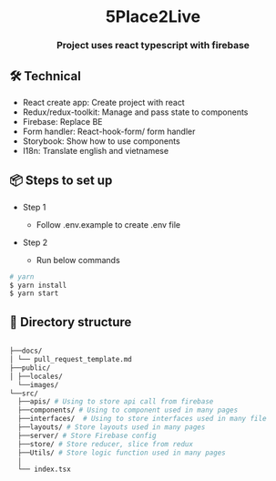 <h1 align="center">5Place2Live</h1>
<h3 align="center">Project uses react typescript with firebase</h3>

## 🛠️ Technical

- React create app: Create project with react
- Redux/redux-toolkit: Manage and pass state to components
- Firebase: Replace BE
- Form handler: React-hook-form/ form handler
- Storybook: Show how to use components
- I18n: Translate english and vietnamese

## 📦 Steps to set up

- Step 1

  - Follow .env.example to create .env file

- Step 2

  - Run below commands

```bash
# yarn
$ yarn install
$ yarn start
```

## 📁 Directory structure

```sh

├──docs/
│ └── pull_request_template.md
├──public/
│ ├──locales/
  └──images/
└──src/
  ├──apis/ # Using to store api call from firebase
  ├──components/ # Using to component used in many pages
  ├──interfaces/  # Using to store interfaces used in many file
  ├──layouts/ # Store layouts used in many pages
  ├──server/ # Store Firebase config
  ├──store/ # Store reducer, slice from redux
  ├──Utils/ # Store logic function used in many pages
  │
  └── index.tsx
```
